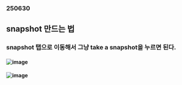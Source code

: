 ### 250630
## snapshot 만드는 법
### snapshot 탭으로 이동해서 그냥 take a snapshot을 누르면 된다.
#### ![image](https://github.com/user-attachments/assets/fc2fc16a-9391-4950-9cf4-cdc07fb11595)
#### ![image](https://github.com/user-attachments/assets/dcb61359-f478-41dc-8ba5-ba61160b06b6)

